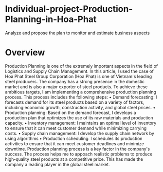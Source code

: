# Individual-project-Production-Planning-in-Hoa-Phat
Analyze and propose the plan to monitor and estimate business aspects 
# Overview
Production Planning is one of the extremely important aspects in the field of Logistics and Supply Chain Management. In this article, I used the case of Hoa Phat Steel Group Corporation (Hoa Phat) is one of Vietnam's leading steel producers. The company has a strong presence in the domestic market and is also a major exporter of steel products. 
To achieve these ambitious targets, I am implementing a comprehensive production planning process. This process includes the following steps:
•	Demand forecasting: I forecasts demand for its steel products based on a variety of factors, including economic growth, construction activity, and global steel prices.
•	Production planning: Based on the demand forecast, I develops a production plan that optimizes the use of its raw materials and production capacity.
•	Inventory management: I maintains an optimal level of inventory to ensure that it can meet customer demand while minimizing carrying costs.
•	Supply chain management: I develop the supply chain network by using algorithms
•	Production scheduling: I schedules its production activities to ensure that it can meet customer deadlines and minimize downtime.
Production planning process is a key factor in the company's success. The process helps me to appoach realistic problems to produce high-quality steel products at a competitive price. This has made the company  a leading player in the global steel market.
